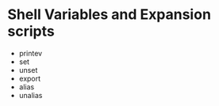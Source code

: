 <h1>Shell Variables and Expansion scripts</h1>

<ul>
	<li>printev</li>
	<li>set</li>
	<li>unset</li>
	<li>export</li>
	<li>alias</li>
	<li>unalias</li>
</ul>
